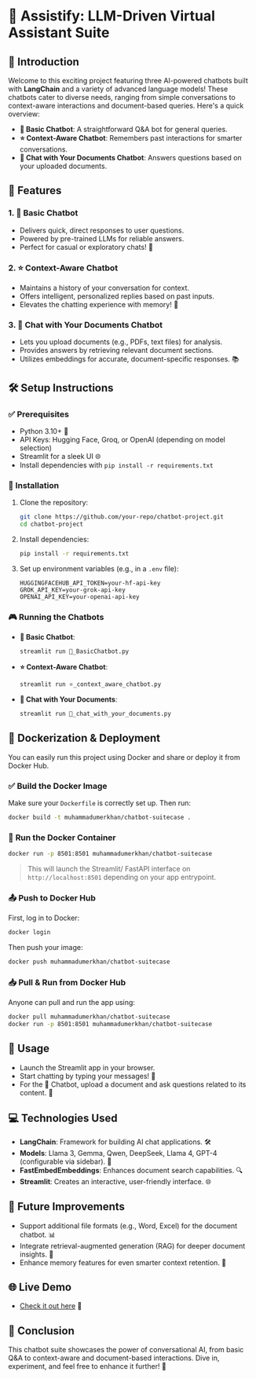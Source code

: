 # 🚀 Assistify: LLM-Driven Virtual Assistant Suite

## 🌟 Introduction
Welcome to this exciting project featuring three AI-powered chatbots built with **LangChain** and a variety of advanced language models! These chatbots cater to diverse needs, ranging from simple conversations to context-aware interactions and document-based queries. Here's a quick overview:

- **💬 Basic Chatbot**: A straightforward Q&A bot for general queries.
- **⭐ Context-Aware Chatbot**: Remembers past interactions for smarter conversations.
- **📄 Chat with Your Documents Chatbot**: Answers questions based on your uploaded documents.

## 🎉 Features
### 1. 💬 Basic Chatbot
- Delivers quick, direct responses to user questions.
- Powered by pre-trained LLMs for reliable answers.
- Perfect for casual or exploratory chats! 🎯

### 2. ⭐ Context-Aware Chatbot
- Maintains a history of your conversation for context.
- Offers intelligent, personalized replies based on past inputs.
- Elevates the chatting experience with memory! 🧠

### 3. 📄 Chat with Your Documents Chatbot
- Lets you upload documents (e.g., PDFs, text files) for analysis.
- Provides answers by retrieving relevant document sections.
- Utilizes embeddings for accurate, document-specific responses. 📚

## 🛠️ Setup Instructions
### ✅ Prerequisites
- Python 3.10+ 🐍
- API Keys: Hugging Face, Groq, or OpenAI (depending on model selection)
- Streamlit for a sleek UI 🌐
- Install dependencies with `pip install -r requirements.txt`

### 🚀 Installation
1. Clone the repository:
   ```bash
   git clone https://github.com/your-repo/chatbot-project.git
   cd chatbot-project
   ```
2. Install dependencies:
   ```bash
   pip install -r requirements.txt
   ```
3. Set up environment variables (e.g., in a `.env` file):
   ```
   HUGGINGFACEHUB_API_TOKEN=your-hf-api-key
   GROK_API_KEY=your-grok-api-key
   OPENAI_API_KEY=your-openai-api-key
   ```

### 🎮 Running the Chatbots
- **💬 Basic Chatbot**:
  ```bash
  streamlit run 💬_BasicChatbot.py
  ```
- **⭐ Context-Aware Chatbot**:
  ```bash
  streamlit run ⭐_context_aware_chatbot.py
  ```
- **📄 Chat with Your Documents**:
  ```bash
  streamlit run 📄_chat_with_your_documents.py
  ```
## 🐳 **Dockerization & Deployment**

You can easily run this project using Docker and share or deploy it from Docker Hub.

### ✅ **Build the Docker Image**

Make sure your `Dockerfile` is correctly set up. Then run:

```bash
docker build -t muhammadumerkhan/chatbot-suitecase .
```

### 🚀 **Run the Docker Container**

```bash
docker run -p 8501:8501 muhammadumerkhan/chatbot-suitecase
```

> This will launch the Streamlit/ FastAPI interface on `http://localhost:8501` depending on your app entrypoint.

### 📤 **Push to Docker Hub**

First, log in to Docker:

```bash
docker login
```

Then push your image:

```bash
docker push muhammadumerkhan/chatbot-suitecase
```

### 📥 **Pull & Run from Docker Hub**

Anyone can pull and run the app using:

```bash
docker pull muhammadumerkhan/chatbot-suitecase
docker run -p 8501:8501 muhammadumerkhan/chatbot-suitecase
```
## 🎤 Usage
- Launch the Streamlit app in your browser.
- Start chatting by typing your messages! 💬
- For the 📄 Chatbot, upload a document and ask questions related to its content. 📝

## 💻 Technologies Used
- **LangChain**: Framework for building AI chat applications. 🛠️
- **Models**: Llama 3, Gemma, Qwen, DeepSeek, Llama 4, GPT-4 (configurable via sidebar). 🤖
- **FastEmbedEmbeddings**: Enhances document search capabilities. 🔍
- **Streamlit**: Creates an interactive, user-friendly interface. 🌐

## 🌱 Future Improvements
- Support additional file formats (e.g., Word, Excel) for the document chatbot. 📊
- Integrate retrieval-augmented generation (RAG) for deeper document insights. 🔎
- Enhance memory features for even smarter context retention. 🧠

## 🌐 Live Demo
- [Check it out here](https://langchain-chatbots.streamlit.app/?embed_options=dark_theme) 🌟

## 🎯 Conclusion
This chatbot suite showcases the power of conversational AI, from basic Q&A to context-aware and document-based interactions. Dive in, experiment, and feel free to enhance it further! 🚀
